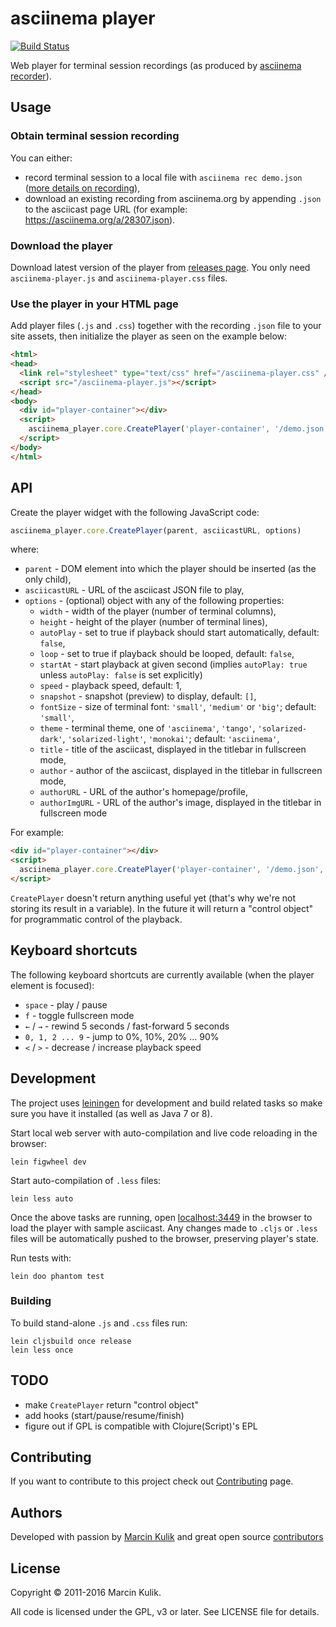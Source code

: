 # asciinema player

[![Build Status](https://travis-ci.org/asciinema/asciinema-player.svg?branch=master)](https://travis-ci.org/asciinema/asciinema-player)

Web player for terminal session recordings (as produced by [asciinema recorder](https://github.com/asciinema/asciinema)).

## Usage

### Obtain terminal session recording

You can either:

* record terminal session to a local file with `asciinema rec demo.json`
  ([more details on recording](https://github.com/asciinema/asciinema)),
* download an existing recording from asciinema.org by appending `.json` to the
  asciicast page URL (for example: https://asciinema.org/a/28307.json).

### Download the player

Download latest version of the player from
[releases page](https://github.com/asciinema/asciinema-player/releases). You
only need `asciinema-player.js` and `asciinema-player.css` files.

### Use the player in your HTML page

Add player files (`.js` and `.css`) together with the recording `.json` file to
your site assets, then initialize the player as seen on the example below:

```html
<html>
<head>
  <link rel="stylesheet" type="text/css" href="/asciinema-player.css" />
  <script src="/asciinema-player.js"></script>
</head>
<body>
  <div id="player-container"></div>
  <script>
    asciinema_player.core.CreatePlayer('player-container', '/demo.json');
  </script>
</body>
</html>
```

## API

Create the player widget with the following JavaScript code:

```javascript
asciinema_player.core.CreatePlayer(parent, asciicastURL, options)
```

where:

* `parent` - DOM element into which the player should be inserted (as the only child),
* `asciicastURL` - URL of the asciicast JSON file to play,
* `options` - (optional) object with any of the following properties:
  * `width` - width of the player (number of terminal columns),
  * `height` - height of the player (number of terminal lines),
  * `autoPlay` - set to true if playback should start automatically, default: `false`,
  * `loop` - set to true if playback should be looped, default: `false`,
  * `startAt` - start playback at given second (implies `autoPlay: true` unless
    `autoPlay: false` is set explicitly)
  * `speed` - playback speed, default: 1,
  * `snapshot` - snapshot (preview) to display, default: `[]`,
  * `fontSize` - size of terminal font: `'small'`, `'medium'` or `'big'`; default: `'small'`,
  * `theme` - terminal theme, one of `'asciinema'`, `'tango'`, `'solarized-dark'`,
    `'solarized-light'`, `'monokai'`; default: `'asciinema'`,
  * `title` - title of the asciicast, displayed in the titlebar in fullscreen mode,
  * `author` - author of the asciicast, displayed in the titlebar in fullscreen mode,
  * `authorURL` - URL of the author's homepage/profile,
  * `authorImgURL` - URL of the author's image, displayed in the titlebar in fullscreen mode

For example:

```html
<div id="player-container"></div>
<script>
  asciinema_player.core.CreatePlayer('player-container', '/demo.json', { speed: 2, theme: 'solarized-dark' });
</script>
```

`CreatePlayer` doesn't return anything useful yet (that's why we're not storing
its result in a variable). In the future it will return a "control object" for
programmatic control of the playback.

## Keyboard shortcuts

The following keyboard shortcuts are currently available (when the player
element is focused):

* `space` - play / pause
* `f` - toggle fullscreen mode
* `←` / `→` - rewind 5 seconds / fast-forward 5 seconds
* `0, 1, 2 ... 9` - jump to 0%, 10%, 20% ... 90%
* `<` / `>` - decrease / increase playback speed

## Development

The project uses [leiningen](http://leiningen.org/) for development and build
related tasks so make sure you have it installed (as well as Java 7 or 8).

Start local web server with auto-compilation and live code reloading in the browser:

    lein figwheel dev

Start auto-compilation of `.less` files:

    lein less auto

Once the above tasks are running, open [localhost:3449](http://localhost:3449/)
in the browser to load the player with sample asciicast. Any changes made to
`.cljs` or `.less` files will be automatically pushed to the browser, preserving
player's state.

Run tests with:

    lein doo phantom test

### Building

To build stand-alone `.js` and `.css` files run:

    lein cljsbuild once release
    lein less once

## TODO

* make `CreatePlayer` return "control object"
* add hooks (start/pause/resume/finish)
* figure out if GPL is compatible with Clojure(Script)'s EPL

## Contributing

If you want to contribute to this project check out
[Contributing](https://asciinema.org/contributing) page.

## Authors

Developed with passion by [Marcin Kulik](http://ku1ik.com) and great open
source [contributors](https://github.com/asciinema/asciinema-player/contributors)

## License

Copyright &copy; 2011-2016 Marcin Kulik.

All code is licensed under the GPL, v3 or later. See LICENSE file for details.
